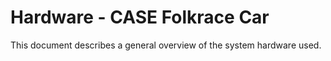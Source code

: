 # Hardware - CASE Folkrace Car

This document describes a general overview of the system hardware used.


